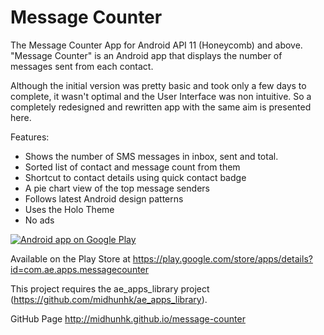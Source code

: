 Message Counter
===============

The Message Counter App for Android API 11 (Honeycomb) and above. "Message Counter" is an Android app that displays the number of messages sent from each contact.

Although the initial version was pretty basic and took only a few days to complete, it wasn't optimal and the User Interface was non intuitive. So a completely redesigned and rewritten app with the same aim is presented here.

Features:
- Shows the number of SMS messages in inbox, sent and total.
- Sorted list of contact and message count from them
- Shortcut to contact details using quick contact badge
- A pie chart view of the top message senders
- Follows latest Android design patterns
- Uses the Holo Theme
- No ads

<a href="https://play.google.com/store/apps/details?id=com.ae.apps.messagecounter">
  <img alt="Android app on Google Play"
       src="https://developer.android.com/images/brand/en_app_rgb_wo_45.png" />
</a>

Available on the Play Store at https://play.google.com/store/apps/details?id=com.ae.apps.messagecounter

This project requires the ae_apps_library project (https://github.com/midhunhk/ae_apps_library).

GitHub Page http://midhunhk.github.io/message-counter
